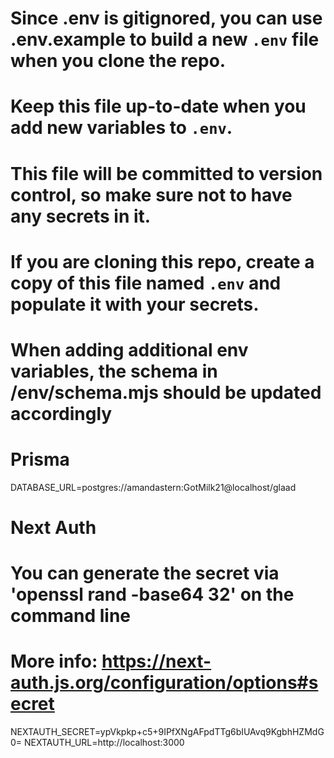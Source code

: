 # Since .env is gitignored, you can use .env.example to build a new `.env` file when you clone the repo.
# Keep this file up-to-date when you add new variables to `.env`.

# This file will be committed to version control, so make sure not to have any secrets in it.
# If you are cloning this repo, create a copy of this file named `.env` and populate it with your secrets.

# When adding additional env variables, the schema in /env/schema.mjs should be updated accordingly
# Prisma
DATABASE_URL=postgres://amandastern:GotMilk21@localhost/glaad

# Next Auth
# You can generate the secret via 'openssl rand -base64 32' on the command line
# More info: https://next-auth.js.org/configuration/options#secret

NEXTAUTH_SECRET=ypVkpkp+c5+9IPfXNgAFpdTTg6bIUAvq9KgbhHZMdG0=
NEXTAUTH_URL=http://localhost:3000
